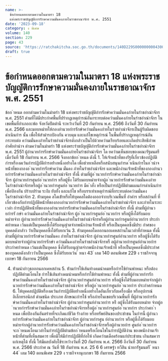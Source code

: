 ```yaml
---
name: >-
  ข้อกำหนดออกตามความในมาตรา 18
  แห่งพระราชบัญญัติการรักษาความมั่นคงภายในราชอาณาจักร พ.ศ. 2551
date: '2023-09-18'
category: ง พิเศษ
volume: 140
section: 229
page: 43
source: 'https://ratchakitcha.soc.go.th/documents/140D229S0000000004300.pdf'
draft: true
---
```


# ข้อกำหนดออกตามความในมาตรา 18 แห่งพระราชบัญญัติการรักษาความมั่นคงภายในราชอาณาจักร พ.ศ. 2551

ข้อก ําหนด ออกตํามควํามในมําตรํา 18 แห่งพระรําชบัญญัติกํารรักษําควํามมั่นคงภํายในรําชอําณําจักร พ.ศ. 2551 ตํามที่ได้มีประกําศพื้นที่ปรํากฏเหตุกํารณ์อันกระทบต่อควํามมั่นคงภํายในรําชอําณําจักร ในเขตพื้นที่อําเภอกะพ้อ จังหวัดปัตตํานี ระหว่ํางวันที่ 20 กันยํายน พ.ศ. 2566 ถึงวันที่ 30 กันยํายน พ.ศ. 2566 และมอบหมํายให้กองอํานวยกํารรักษําควํามมั่นคงภํายในรําชอําณําจักรเป็นผู้รับผิดชอบ ดําเนินกําร นั้น เพื่อให้สํามํารถป้องกัน ควบคุม และแก้ไขเหตุกํารณ์ ในพื้นที่ปรํากฏเหตุกํารณ์อันกระทบต่อ ควํามมั่นคงภํายในรําชอําณําจักรดังกล่ําวเป็นไปด้วยควํามเรียบร้อยและเกิดประสิทธิภําพ อําศัยอํานําจ ตํามควํามในมําตรํา 18 แห่งพระรําชบัญญัติกํารรักษําควํามมั่นคงภํายในรําชอําณําจักร พ.ศ. 2551 ผู้อํานวยกํารรักษําควํามมั่นคงภํายในรําชอําณําจักร โด ยควํามเห็นชอบของคณะรัฐมนตรีเมื่อวันที่ 18 กันยํายน พ.ศ. 2566 จึงออกข้อก ําหนด ดังนี้ 1. ให้เจ้ําหน้ําที่ของรัฐที่เกี่ยวข้องปฏิบัติกํารหรืองดเว้นกํารปฏิบัติกํารอย่ํางหนึ่งอย่ํางใด เพื่อช่วยเหลือหรือสนับสนุนกํารด ําเนินกํารในอ ํานําจหน้ําที่ของกองอ ํานวยกํารรักษําควําม มั่นคง ภํายในรําชอําณําจักร และพนักงํานเจ้ําหน้ําที่ของกองอํานวยกํารรักษําควํามมั่นคงภํายในรําชอําณําจักร ทั้งนี้ ตํามที่ผู้อ ํานวยกํารรักษําควํามมั่นคงภํายในรําชอําณําจักร ผู้อํานวยกํารศูนย์อ ํานวยกําร หรือผู้ซึ่ง ได้รับมอบหมํายจํากผู้อ ํานวยกํารรักษําควํามมั่นคงภํายในรําชอําณําจักรหรือผู้อ ํานวยกํารศูนย์อ ํานวยกําร มีค ําสั่ง หรือเป็นกํารปฏิบัติตํามแผนกํารดําเนินกําร เพื่อป้องกัน ปรําบปรําม ระงับ ยับยั้ง และแก้ไข หรือบรรเทําเหตุกํารณ์ที่กระทบต่อควํามมั่นคงในรําชอําณําจักร 2. ห้ํามบุคค ลใดเข้ําหรือให้บุคคลใดต้องออกจํากบริเวณพื้นที่ อําคําร หรือสถํานที่ ที่เกี่ยวข้องกับกํารปฏิบัติหน้ําที่ของกองอํานวยกํารรักษําควํามมั่นคงภํายในรําชอําณําจักร และภํายในระยะเวลํา กํารปฏิบัติหน้ําที่ของกองอํานวยกํารรักษําควํามมั่นคงภํายในรําชอําณําจักร ทั้งนี้ ตํามที่ผู้อํานวยกํารรั กษํา ควํามมั่นคงภํายในรําชอําณําจักร ผู้อ ํานวยกํารศูนย์อ ํานวยกําร หรือผู้ซึ่งได้รับมอบหมํายจําก ผู้อํานวยกํารรักษําควํามมั่นคงภํายในรําชอําณําจักรหรือผู้อํานวยกํารศูนย์อํานวยกําร ประกําศกําหนด เว้นแต่เป็นบุคคลซึ่งได้รับอนุญําตจํากพนักงํานเจ้ําหน้ําที่ หรือเป็นบุคคลซึ่งมีประ กําศของบุคคลดังกล่ําว ว่ําเป็นบุคคลซึ่งได้รับยกเว้น 3. ห้ํามบุคคลใดออกนอกเคหสถํานในเวลําที่กําหนด ทั้งนี้ ตํามที่ผู้อํานวยกํารรักษําควํามมั่นคง ภํายในรําชอําณําจักร ผู้อํานวยกํารศูนย์อํานวยกําร หรือผู้ซึ่งได้รับมอบหมํายจํากผู้อํานวยกํารรักษํา ควํามมั่นคงภํายในรําชอําณําจักรหรื อผู้อํานวยกํารศูนย์อํานวยกําร ประกําศกําหนด เว้นแต่เป็นบุคคล ซึ่งได้รับอนุญําตจํากพนักงํานเจ้ําหน้ําที่ หรือเป็นบุคคลซึ่งมีประกําศของบุคคลดังกล่ําวว่ําเป็นบุคคล ซึ่งได้รับยกเว้น ้ หนา 43 ่ เลม 140 ตอนพิเศษ 229 ง ราชกิจจานุเบกษา 18 กันยายน 2566

4. ห้ํามนําอําวุธออกนอกเคหสถําน 5. ห้ํามกํารใช้เส้นทํางคมนําคมหรือกํารใช้ยํานพําหนะ หรือต้องปฏิบัติตํามเงื่อนไข กํารใช้เส้นทํางคมนําคมหรือกํารใช้ยํานพําหนะ ทั้งนี้ ตํามที่ผู้อํานวยกํารรักษําควํามมั่นคงภํายในรําชอําณําจักร ผู้อํานวยกํารศูนย์อํานวยกําร หรือผู้ซึ่งได้รับมอบหมํายจํากผู้อํานวยกํารรักษําควํามมั่นคงภํายในรําชอําณําจักร หรือผู้อ ํานวยกํารศูนย์อ ํานวยกําร ประกําศกําหนด 6. ให้บุคคลปฏิบัติหรืองดเว้นกํารปฏิบัติอย่ํางหนึ่งอย่ํางใดอันเกี่ยวกับเครื่องมือ หรืออุปกรณ์อิเล็กทรอนิกส์ ตํามชนิด ประเภท ลักษณะกํารใช้ หรือภํายในเขตบริเวณพื้นที่ ที่ผู้อํานวยกํารรักษําควํามมั่นคงภํายในรําชอําณําจักร ผู้อํานวยกํารศูนย์อํานวยกําร หรื อผู้ซึ่งได้รับมอบหมําย จํากผู้อ ํานวยกํารรักษําควํามมั่นคงภํายในรําชอําณําจักรหรือผู้อ ํานวยกํารศูนย์อ ํานวยกําร ประกําศก ําหนด เพื่อป้องกันอันตรํายที่จะเกิดแก่ชีวิต ร่ํางกําย หรือทรัพย์สินของประชําชน ในกํารนี้ ผู้อํานวยกํารรักษําควํามมั่นคงภํายในรําชอําณําจักร ผู้อํานวยกํารศูน ย์อํานวยกําร หรือผู้ซึ่งได้รับมอบหมํายจํากผู้อํานวยกํารรักษําควํามมั่นคงภํายในรําชอําณําจักรหรือผู้อํานวยกําร ศูนย์อ ํานวยกําร จะก ําหนดเงื่อนเวลําในกํารปฏิบัติตํามข้อก ําหนดหรือเงื่อนไขในกํารปฏิบัติงําน ของพนักงํานเจ้ําหน้ําที่ตํามที่เห็นสมควร เพื่อมิให้มีกํารปฏิบัติที่ก่อให้ เกิดควํามเดือดร้อนแก่ประชําชน เกินสมควรแก่เหตุได้ ทั้งนี้ ให้มีผลบังคับใช้ระหว่ํางวันที่ 20 กันยํายน พ.ศ. 2566 ถึงวันที่ 30 กันยํายน พ.ศ. 2566 ประกําศ ณ วันที่ 18 กันยํายน พ.ศ. 25 6 6 เศรษฐํา ทวีสิน นํายกรัฐมนตรี ้ หนา 44 ่ เลม 140 ตอนพิเศษ 229 ง ราชกิจจานุเบกษา 18 กันยายน 2566
